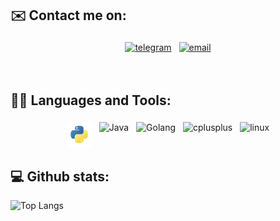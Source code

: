 ## ✉️ Contact me on:


<p align="center">
 <a href="https://t.me/vlad404" target="_blank" rel="noopener noreferrer"> <img src="https://github.com/deturpant/deturpant/assets/73655932/0931b354-994b-4067-89cf-4176d85bdb95" alt="telegram" height="40" style="vertical-align:top; margin:4px"></a>
 <a href="mailto:vlad3032.kozlov@ya.ru"> <img src="https://github.com/deturpant/deturpant/assets/73655932/2d2b818e-aebe-4b5f-9f10-bf63425d19ca" alt="email" height="40" style="vertical-align:top; margin:4px"></a>
</p>

<br />

## 🐱‍💻 Languages and Tools:
<p align="center">
<img src="https://raw.githubusercontent.com/github/explore/80688e429a7d4ef2fca1e82350fe8e3517d3494d/topics/python/python.png" alt="Python" height="40" style="vertical-align:top; margin:4px">
<img src="https://github.com/deturpant/deturpant/assets/73655932/bcaa3758-270a-48e6-9f30-b74c5f171d55" alt="Java" height="40" style="vertical-align:top; margin:4px">
<img src="https://github.com/deturpant/deturpant/assets/73655932/e658b931-05a6-4002-bd55-027ee7945923" alt="Golang" height="40" style="vertical-align:top; margin:4px">
<img src="https://github.com/deturpant/deturpant/assets/73655932/e6ff1448-ce1c-4c7c-800f-2290af95f996" alt="cplusplus" height="40" style="vertical-align:top; margin:4px">
<img src="https://github.com/deturpant/deturpant/assets/73655932/f0801564-a6d6-4605-9bcf-1a5c2d6a2455" alt="linux" height="40" style="vertical-align:top; margin:4px">
</p>

## 💻 Github stats:

![Top Langs](https://github-readme-stats.vercel.app/api/top-langs/?username=deturpant&theme=tokyonight)

